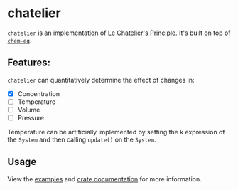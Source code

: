 # chatelier

`chatelier` is an implementation of [Le Chatelier's Principle](https://en.wikipedia.org/wiki/Le_Chatelier%27s_principle).
It's built on top of [`chem-eq`](https://crates.io/crates/chem-eq).

## Features:

`chatelier` can quantitatively determine the effect of changes in:

- [x] Concentration
- [ ] Temperature
- [ ] Volume
- [ ] Pressure

Temperature can be artificially implemented by setting the k expression of the `System` and then calling `update()` on
the `System`.

## Usage

View the [examples](https://github.com/beaconbrigade/lcp-sim/tree/master/src-tauri/crates/chatelier/examples) and
[crate documentation](https://docs.rs/chatelier) for more information.
